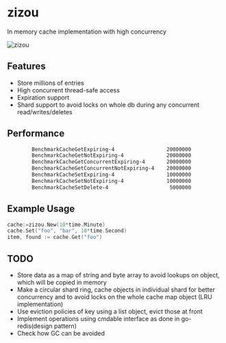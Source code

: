 # zizou
In memory cache implementation with high concurrency

![zizou](https://i.pinimg.com/originals/32/14/45/321445a239a44f8efeec3a6cf04a6d13.jpg)




## Features

* Store millions of entries
* High concurrent thread-safe access
* Expiration support
* Shard support to avoid locks on whole db during any concurrent read/writes/deletes

## Performance

```bash
		BenchmarkCacheGetExpiring-4                	20000000	        70.0 ns/op
		BenchmarkCacheGetNotExpiring-4             	20000000	       119 ns/op
		BenchmarkCacheGetConcurrentExpiring-4      	20000000	        59.3 ns/op
		BenchmarkCacheGetConcurrentNotExpiring-4   	20000000	        91.3 ns/op
		BenchmarkCacheSetExpiring-4                	10000000	       172 ns/op
		BenchmarkCacheSetNotExpiring-4             	10000000	       134 ns/op
		BenchmarkCacheSetDelete-4                  	 5000000	       343 ns/op
```
## Example Usage

```go
cache:=zizou.New(10*time.Minute)
cache.Set("foo", "bar", 10*time.Second)
item, found := cache.Get("foo")
```



## TODO

- Store data as a map of string and byte array to avoid lookups on object, which will be copied in memory
- Make a circular shard ring, cache objects in individual shard for better concurrency and to avoid locks on the whole cache map object (LRU implementation)
- Use eviction policies of key using a list object, evict those at front
- Implement operations using cmdable interface as done in go-redis(design pattern)
- Check how GC can be avoided 

